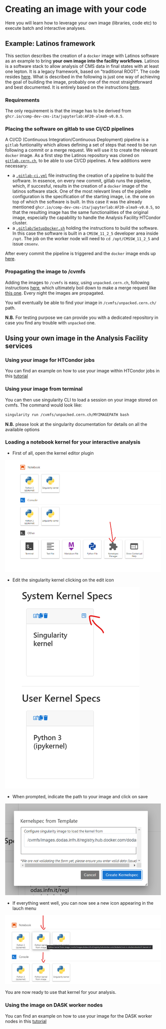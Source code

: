 # Creating an image with your code

Here you will learn how to leverage your own image (libraries, code etc) to execute batch and interactive analyses.

## Example: Latinos framework

This section describes the creation of a ```docker``` image with Latinos software as an example to bring **your own image into the facility workflows**. Latinos is a software stack to allow analysis of CMS data in final states with at least one lepton. It is a legacy framework, based on "traditional ROOT". The code resides [here](https://github.com/latinos/LatinoAnalysis). What is described in the following is just one way of achieving the goal of building the image, probably one of the most straightforward and best documented. It is entirely based on the instructions [here](https://awesome-workshop.github.io/docker-cms/03-cvmfs_containers/index.html).

### Requirements

The only requirement is that the image has to be derived from  ```ghcr.io/comp-dev-cms-ita/jupyterlab:AF20-alma9-v0.0.5```.

### Placing the software on gitlab to use CI/CD pipelines
A CI/CD (Continuous Integration/Continuous Deployment) pipeline is a ```gitlab``` funtionality which allows defining a set of steps that need to be run following a commit or a merge request. We will use it to create the relevant ```docker``` image.
As a first step the Latinos repository was cloned on [```gitlab.cern.ch```](https://gitlab.cern.ch/lenzip/LatinoAnalysis), to be able to use CI/CD pipelines. A few additions were necessary:

   * a [```.gitlab-ci.yml```](https://gitlab.cern.ch/lenzip/LatinoAnalysis/-/blob/master/.gitlab-ci.yml) file instructing the creation of a pipeline to build the software. In essence, on every new commit, gitlab runs the pipeline, which, if succesful, results in the creation of a ```docker``` image of the latinos software stack. One of the most relevant lines of the pipeline configuration is the specification of the starting image, i.e. the one on top of which the software is built. In this case it was the already mentioned ```ghcr.io/comp-dev-cms-ita/jupyterlab:AF20-alma9-v0.0.5```, so that the resulting image has the same functionalities of the original image, especially the capability to handle the Analysis Facility HTCondor cluster.
   * a [```.gitlab/SetupDocker.sh```](https://gitlab.cern.ch/lenzip/LatinoAnalysis/-/blob/master/.gitlab/SetupDocker.sh) holding the instructions to build the software. In this case the software is built in a ```CMSSW_11_2_5``` developer area inside ```/opt```. The job on the worker node will need to ```cd /opt/CMSSW_11_2_5``` and issue ```cmsenv```.

After every commit the pipeline is triggered and the ```docker``` image ends up [here](https://gitlab.cern.ch/lenzip/LatinoAnalysis/container_registry).

### Propagating the image to /cvmfs

Adding the images to ```/cvmfs``` is easy, using ```unpacked.cern.ch```, following instructions [here](https://awesome-workshop.github.io/docker-cms/06-unpacked/index.html), which ultimately boil down to make a merge request like [this one](https://gitlab.cern.ch/unpacked/sync/-/merge_requests/135).
Every night the images are propagated.

You will eventually be able to find your image in `/cvmfs/unpacked.cern.ch/` path.

__N.B.__ For testing purpose we can provide you with a dedicated repository in case you find any trouble with `unpacked` one.

## Using your own image in the Analysis Facility services

### Using your image for HTCondor jobs

You can find an example on how to use your image within HTCondor jobs in this [tutorial](./htcondor/htc_job.md)

### Using your image from terminal

You can then use singularity CLI to load a session on your image stored on cvmfs. The command would look like:

```bash
singularity run /cvmfs/unpacked.cern.ch/MYIMAGEPATH bash 
```

__N.B.__ please look at the singularity documentation for details on all the available options

### Loading a notebook kernel for your interactive analysis

- First of all, open the kernel editor plugin

![dask cluster log](imgs/kernel_custom_1.png)

- Edit the singularity kernel clicking on the edit icon

![dask cluster log](imgs/kernel_custom_2.png)

- When prompted, indicate the path to your image and click on save

![dask cluster log](imgs/kernel_custom_3.png)

- If everything went well, you can now see a new icon appearing in the lauch menu
  
![dask cluster log](imgs/kernel_custom_4.png)

You are now ready to use that kernel for your analysis.

### Using the image on DASK worker nodes

You can find an example on how to use your image for the DASK worker nodes in this [tutorial](./dask/dask_init.md)